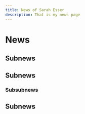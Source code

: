 ```yaml
---
title: News of Sarah Esser
description: That is my news page
---
```

# News

## Subnews

## Subnews

### Subsubnews

## Subnews
